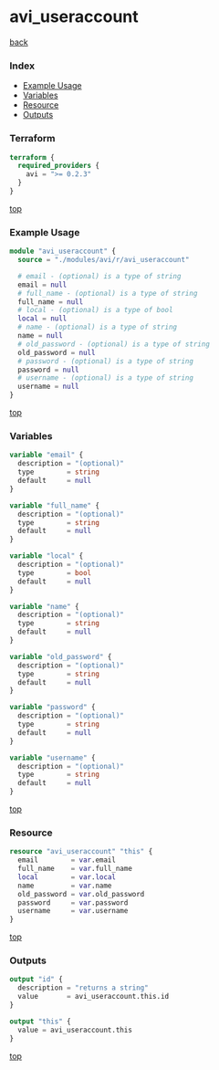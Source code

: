 # avi_useraccount

[back](../avi.md)

### Index

- [Example Usage](#example-usage)
- [Variables](#variables)
- [Resource](#resource)
- [Outputs](#outputs)

### Terraform

```terraform
terraform {
  required_providers {
    avi = ">= 0.2.3"
  }
}
```

[top](#index)

### Example Usage

```terraform
module "avi_useraccount" {
  source = "./modules/avi/r/avi_useraccount"

  # email - (optional) is a type of string
  email = null
  # full_name - (optional) is a type of string
  full_name = null
  # local - (optional) is a type of bool
  local = null
  # name - (optional) is a type of string
  name = null
  # old_password - (optional) is a type of string
  old_password = null
  # password - (optional) is a type of string
  password = null
  # username - (optional) is a type of string
  username = null
}
```

[top](#index)

### Variables

```terraform
variable "email" {
  description = "(optional)"
  type        = string
  default     = null
}

variable "full_name" {
  description = "(optional)"
  type        = string
  default     = null
}

variable "local" {
  description = "(optional)"
  type        = bool
  default     = null
}

variable "name" {
  description = "(optional)"
  type        = string
  default     = null
}

variable "old_password" {
  description = "(optional)"
  type        = string
  default     = null
}

variable "password" {
  description = "(optional)"
  type        = string
  default     = null
}

variable "username" {
  description = "(optional)"
  type        = string
  default     = null
}
```

[top](#index)

### Resource

```terraform
resource "avi_useraccount" "this" {
  email        = var.email
  full_name    = var.full_name
  local        = var.local
  name         = var.name
  old_password = var.old_password
  password     = var.password
  username     = var.username
}
```

[top](#index)

### Outputs

```terraform
output "id" {
  description = "returns a string"
  value       = avi_useraccount.this.id
}

output "this" {
  value = avi_useraccount.this
}
```

[top](#index)